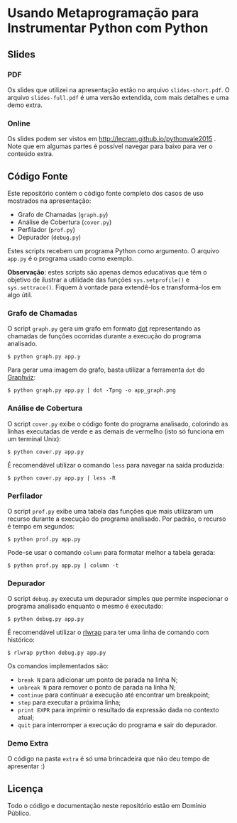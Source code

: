 # Usando Metaprogramação para Instrumentar Python com Python

## Slides

### PDF

Os slides que utilizei na apresentação estão no arquivo `slides-short.pdf`. O arquivo `slides-full.pdf` é uma versão extendida, com mais detalhes e uma demo extra.

### Online

Os slides podem ser vistos em http://lecram.github.io/pythonvale2015 . Note que em algumas partes é possível navegar para baixo para ver o conteúdo extra.

## Código Fonte

Este repositório contém o código fonte completo dos casos de uso mostrados na apresentação:

- Grafo de Chamadas (`graph.py`)
- Análise de Cobertura (`cover.py`)
- Perfilador (`prof.py`)
- Depurador (`debug.py`)

Estes scripts recebem um programa Python como argumento. O arquivo `app.py` é o programa usado como exemplo.

**Observação**: estes scripts são apenas demos educativas que têm o objetivo de ilustrar a utilidade das funções `sys.setprofile()` e `sys.settrace()`. Fiquem à vontade para extendê-los e transformá-los em algo útil.

### Grafo de Chamadas

O script `graph.py` gera um grafo em formato [dot](http://www.graphviz.org/content/dot-language) representando as chamadas de funções ocorridas durante a execução do programa analisado.

```
$ python graph.py app.y
```

Para gerar uma imagem do grafo, basta utilizar a ferramenta `dot` do [Graphviz](http://www.graphviz.org/):

```
$ python graph.py app.py | dot -Tpng -o app_graph.png
```

### Análise de Cobertura

O script `cover.py` exibe o código fonte do programa analisado, colorindo as linhas executadas de verde e as demais de vermelho (isto só funciona em um terminal Unix):

```
$ python cover.py app.py
```

É recomendável utilizar o comando `less` para navegar na saída produzida:

```
$ python cover.py app.py | less -R
```

### Perfilador

O script `prof.py` exibe uma tabela das funções que mais utilizaram um recurso durante a execução do programa analisado. Por padrão, o recurso é tempo em segundos:

```
$ python prof.py app.py
```

Pode-se usar o comando `column` para formatar melhor a tabela gerada:

```
$ python prof.py app.py | column -t
```

### Depurador

O script `debug.py` executa um depurador simples que permite inspecionar o programa analisado enquanto o mesmo é executado:

```
$ python debug.py app.py
```

É recomendável utilizar o [rlwrap](http://utopia.knoware.nl/~hlub/uck/rlwrap/#rlwrap) para ter uma linha de comando com histórico:

```
$ rlwrap python debug.py app.py
```

Os comandos implementados são:

- `break N` para adicionar um ponto de parada na linha N;
- `unbreak N` para remover o ponto de parada na linha N;
- `continue` para continuar a execução até encontrar um breakpoint;
- `step` para executar a próxima linha;
- `print EXPR` para imprimir o resultado da expressão dada no contexto atual;
- `quit` para interromper a execução do programa e sair do depurador.

### Demo Extra

O código na pasta `extra` é só uma brincadeira que não deu tempo de apresentar :)

## Licença

Todo o código e documentação neste repositório estão em Domínio Público.
